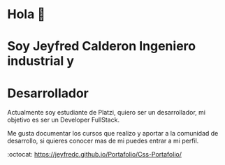 # Hola :wave:
# Soy Jeyfred Calderon Ingeniero industrial y 
#              Desarrollador

Actualmente soy estudiante de Platzi, quiero ser un desarrollador, mi objetivo es ser un Developer FullStack.

Me gusta documentar los cursos que realizo y aportar a la comunidad de desarrollo, si quieres conocer mas de mi puedes entrar a mi perfil.

:octocat: https://jeyfredc.github.io/Portafolio/Css-Portafolio/


